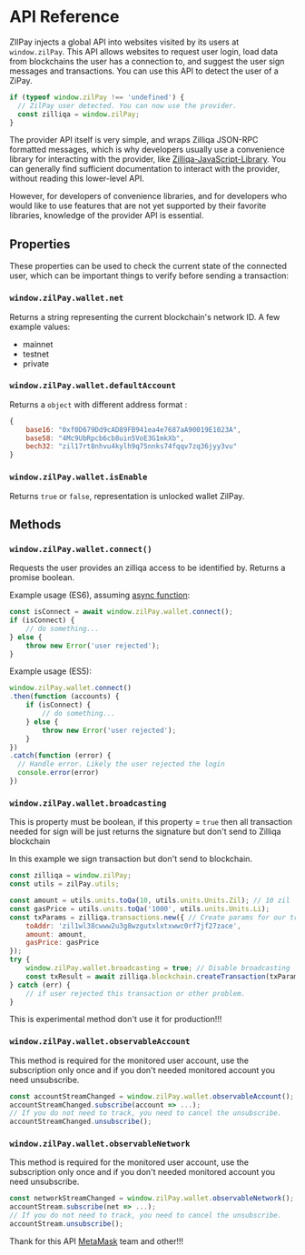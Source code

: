 # API Reference

ZIlPay injects a global API into websites visited by its users at `window.zilPay`. This API allows websites to request user login, load data from blockchains the user has a connection to, and suggest the user sign messages and transactions. You can use this API to detect the user of a ZiPay.

```javascript
if (typeof window.zilPay !== 'undefined') {
  // ZilPay user detected. You can now use the provider.
  const zilliqa = window.zilPay;
}
```

The provider API itself is very simple, and wraps Zilliqa JSON-RPC formatted messages, which is why developers usually use a convenience library for interacting with the provider, like [Zilliqa-JavaScript-Library](https://github.com/Zilliqa/Zilliqa-JavaScript-Library). You can generally find sufficient documentation to interact with the provider, without reading this lower-level API.

However, for developers of convenience libraries, and for developers who would like to use features that are not yet supported by their favorite libraries, knowledge of the provider API is essential.

## Properties

These properties can be used to check the current state of the connected user, which can be important things to verify before sending a transaction:

### `window.zilPay.wallet.net`

Returns a string representing the current blockchain's network ID. A few example values:
- mainnet
- testnet
- private


### `window.zilPay.wallet.defaultAccount`

Returns a `object` with different address format :
```javascript
{
    base16: "0xf0D679Dd9cAD89FB941ea4e7687aA90019E1023A",
    base58: "4Mc9UbRpcb6cb8uin5VoE3G1mkXb",
    bech32: "zil17rt8nhvu4kylh9q75nnks74fqqv7zq36jyy3vu"
}
```


### `window.zilPay.wallet.isEnable`

Returns `true` or `false`, representation is unlocked wallet ZilPay.

## Methods

### `window.zilPay.wallet.connect()`

Requests the user provides an zilliqa access to be identified by. Returns a promise boolean.

Example usage (ES6), assuming [async function](https://developer.mozilla.org/en-US/docs/Web/JavaScript/Reference/Statements/async_function):

```javascript
const isConnect = await window.zilPay.wallet.connect();
if (isConnect) {
    // do something...
} else {
    throw new Error('user rejected');
}
```
Example usage (ES5):

```javascript
window.zilPay.wallet.connect()
.then(function (accounts) {
    if (isConnect) {
        // do something...
    } else {
        throw new Error('user rejected');
    }
})
.catch(function (error) {
  // Handle error. Likely the user rejected the login
  console.error(error)
})
```


### `window.zilPay.wallet.broadcasting`

This is property must be boolean, if this property = `true` then all transaction needed for sign will be just returns  the signature but don't send to Zilliqa blockchain

In this example we sign transaction but don't send to blockchain.
```javascript
const zilliqa = window.zilPay;
const utils = zilPay.utils;

const amount = utils.units.toQa(10, utils.units.Units.Zil); // 10 zil
const gasPrice = utils.units.toQa('1000', utils.units.Units.Li);
const txParams = zilliqa.transactions.new({ // Create params for our trasnaction.
    toAddr: 'zil1wl38cwww2u3g8wzgutxlxtxwwc0rf7jf27zace',
    amount: amount,
    gasPrice: gasPrice
});
try {
    window.zilPay.wallet.broadcasting = true; // Disable broadcasting
    const txResult = await zilliqa.blockchain.createTransaction(txParams);
} catch (err) {
    // if user rejected this transaction or other problem.
}
```

This is experimental method don't use it for production!!!


### `window.zilPay.wallet.observableAccount`

This method is required for the monitored user account, use the subscription only once and if you don't needed monitored account you  need unsubscribe.

```javascript
const accountStreamChanged = window.zilPay.wallet.observableAccount();
accountStreamChanged.subscribe(account => ...);
// If you do not need to track, you need to cancel the unsubscribe.
accountStreamChanged.unsubscribe();
```


### `window.zilPay.wallet.observableNetwork`

This method is required for the monitored user account, use the subscription only once and if you don't needed monitored account you  need unsubscribe.

```javascript
const networkStreamChanged = window.zilPay.wallet.observableNetwork();
accountStream.subscribe(net => ...);
// If you do not need to track, you need to cancel the unsubscribe.
accountStream.unsubscribe();
```

Thank for this API [MetaMask](https://metamask.io/) team and other!!!
